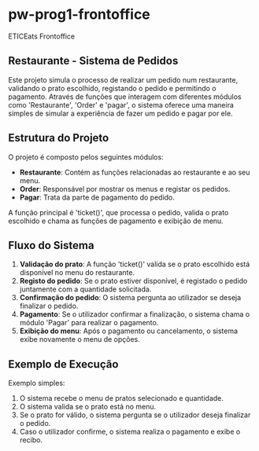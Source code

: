 # pw-prog1-frontoffice
ETICEats Frontoffice

## Restaurante - Sistema de Pedidos

Este projeto simula o processo de realizar um pedido num restaurante, validando o prato escolhido, registando o pedido e permitindo o pagamento. Através de funções que interagem com diferentes módulos como 'Restaurante', 'Order' e 'pagar', o sistema oferece uma maneira simples de simular a experiência de fazer um pedido e pagar por ele.

## Estrutura do Projeto

O projeto é composto pelos seguintes módulos:

- **Restaurante**: Contém as funções relacionadas ao restaurante e ao seu menu.
- **Order**: Responsável por mostrar os menus e registar os pedidos.
- **Pagar**: Trata da parte de pagamento do pedido.

A função principal é 'ticket()', que processa o pedido, valida o prato escolhido e chama as funções de pagamento e exibição de menu.

## Fluxo do Sistema

1. **Validação do prato**: A função 'ticket()' valida se o prato escolhido está disponível no menu do restaurante.
2. **Registo do pedido**: Se o prato estiver disponível, é registado o pedido juntamente com a quantidade solicitada.
3. **Confirmação do pedido**: O sistema pergunta ao utilizador se deseja finalizar o pedido.
4. **Pagamento**: Se o utilizador confirmar a finalização, o sistema chama o módulo 'Pagar' para realizar o pagamento.
5. **Exibição do menu**: Após o pagamento ou cancelamento, o sistema exibe novamente o menu de opções.

## Exemplo de Execução

Exemplo simples:
1. O sistema recebe o menu de pratos selecionado e quantidade.
2. O sistema valida se o prato está no menu.
3. Se o prato for válido, o sistema pergunta se o utilizador deseja finalizar o pedido.
4. Caso o utilizador confirme, o sistema realiza o pagamento e exibe o recibo.
